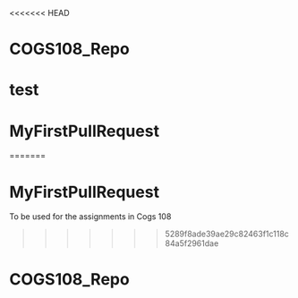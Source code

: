 <<<<<<< HEAD
# COGS108_Repo
# test
# MyFirstPullRequest
=======
# MyFirstPullRequest
To be used for the assignments in Cogs 108
>>>>>>> 5289f8ade39ae29c82463f1c118c84a5f2961dae
# COGS108_Repo

